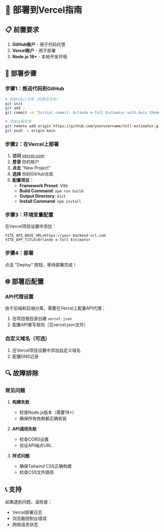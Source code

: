 # 🚀 部署到Vercel指南

## 📋 前置要求

1. **GitHub账户** - 用于代码托管
2. **Vercel账户** - 用于部署
3. **Node.js 18+** - 本地开发环境

## 🔧 部署步骤

### 步骤1：推送代码到GitHub

```bash
# 初始化Git仓库（如果还没有）
git init
git add .
git commit -m "Initial commit: Orlando e-Toll Estimator with Avis theme"

# 添加远程仓库
git remote add origin https://github.com/yourusername/toll-estimator.git
git push -u origin main
```

### 步骤2：在Vercel上部署

1. **访问** [vercel.com](https://vercel.com)
2. **登录** 你的账户
3. **点击** "New Project"
4. **选择** 你的GitHub仓库
5. **配置项目：**
   - **Framework Preset**: Vite
   - **Build Command**: `npm run build`
   - **Output Directory**: `dist`
   - **Install Command**: `npm install`

### 步骤3：环境变量配置

在Vercel项目设置中添加：

```
VITE_API_BASE_URL=https://your-backend-url.com
VITE_APP_TITLE=Orlando e-Toll Estimator
```

### 步骤4：部署

点击 "Deploy" 按钮，等待部署完成！

## 🌐 部署后配置

### API代理设置

由于前端和后端分离，需要在Vercel上配置API代理：

1. 在项目根目录创建 `vercel.json`
2. 配置API重写规则（见vercel.json文件）

### 自定义域名（可选）

1. 在Vercel项目设置中添加自定义域名
2. 配置DNS记录

## 🔍 故障排除

### 常见问题

1. **构建失败**
   - 检查Node.js版本（需要18+）
   - 确保所有依赖都正确安装

2. **API调用失败**
   - 检查CORS设置
   - 验证API端点URL

3. **样式问题**
   - 确保Tailwind CSS正确构建
   - 检查CSS文件路径

## 📞 支持

如果遇到问题，请检查：
- Vercel部署日志
- 浏览器控制台错误
- 网络请求状态
